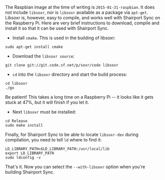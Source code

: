 The Raspbian image at the time of writing is `2015-01-31-raspbian`. It does not include `libsoxr`, nor is `libsoxr` available as a package via `apt-get`.
Libsoxr is, however, easy to compile, and works well with Shairport Sync on the Raspberry Pi. Here are very brief instructions to download, compile and install it so that it can be used with Shairport Sync.

* Install `cmake`. This is used in the building of libsoxr:
```
sudo apt-get install cmake
```
* Download the `libsoxr source`:
```
git clone git://git.code.sf.net/p/soxr/code libsoxr
```
* `cd` into the `libsoxr` directory and start the build process:
```
cd libsoxr
./go
```
Be patient! This takes a long time on a Raspberry Pi -- it looks like it gets stuck at 47%, but it will finish if you let it.
* Next `libsoxr` must be installed:
```
cd Release
sudo make install
```
Finally, for Shairport Sync to be able to locate `libsoxr-dev` during compilation, you need to tell `ld` where to find it:
```
LD_LIBRARY_PATH=$LD_LIBRARY_PATH:/usr/local/lib
export LD_LIBRARY_PATH
sudo ldconfig -v
```
That's it. Now you can select the `--with-libsoxr` option when you're building Shairport Sync.
